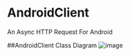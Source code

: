# AndroidClient
An Async HTTP Request For Android

##AndroidClient Class Diagram
![image](https://github.com/ZINKCOL/AndroidClient/blob/master/AndroidClient%E6%A1%86%E6%9E%B6%E7%B1%BB%E5%9B%BE.png)

